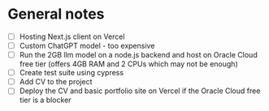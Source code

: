 # General notes

- [ ] Hosting Next.js client on Vercel
- [ ] Custom ChatGPT model - too expensive
- [ ] Run the 2GB llm model on a node.js backend and host on Oracle Cloud free tier (offers 4GB RAM and 2 CPUs which may not be enough)
- [ ] Create test suite using cypress
- [ ] Add CV to the project
- [ ] Deploy the CV and basic portfolio site on Vercel if the Oracle Cloud free tier is a blocker
